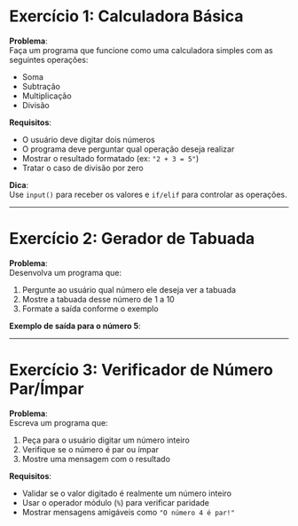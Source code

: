 # Exercício 1: Calculadora Básica

**Problema**:  
Faça um programa que funcione como uma calculadora simples com as seguintes operações:

- Soma
- Subtração
- Multiplicação
- Divisão

**Requisitos**:

- O usuário deve digitar dois números
- O programa deve perguntar qual operação deseja realizar
- Mostrar o resultado formatado (ex: `"2 + 3 = 5"`)
- Tratar o caso de divisão por zero

**Dica**:  
Use `input()` para receber os valores e `if/elif` para controlar as operações.

---

# Exercício 2: Gerador de Tabuada

**Problema**:  
Desenvolva um programa que:

1. Pergunte ao usuário qual número ele deseja ver a tabuada
2. Mostre a tabuada desse número de 1 a 10
3. Formate a saída conforme o exemplo

**Exemplo de saída para o número 5**:

---

# Exercício 3: Verificador de Número Par/Ímpar

**Problema**:  
Escreva um programa que:

1. Peça para o usuário digitar um número inteiro
2. Verifique se o número é par ou ímpar
3. Mostre uma mensagem com o resultado

**Requisitos**:

- Validar se o valor digitado é realmente um número inteiro
- Usar o operador módulo (`%`) para verificar paridade
- Mostrar mensagens amigáveis como `"O número 4 é par!"`
